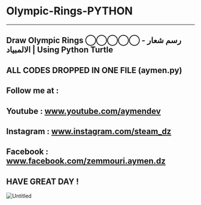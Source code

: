 # Olympic-Rings-PYTHON
----------------------------------------
Draw Olympic Rings ◯‍◯‍◯‍◯‍◯ - رسم شعار الالمبياد | Using Python Turtle
----------------------------------------
ALL CODES DROPPED IN ONE FILE (aymen.py)
---------------------------------------
Follow me at :
----------------------------------------
Youtube : www.youtube.com/aymendev
----------------------------------------
Instagram : www.instagram.com/steam_dz
----------------------------------------
Facebook : www.facebook.com/zemmouri.aymen.dz
----------------------------------------
HAVE GREAT DAY !
----------------------------------------
![Untitled](https://user-images.githubusercontent.com/68467119/138686408-ca09521a-6e4f-49a1-81a9-89801c926ae0.jpg)
